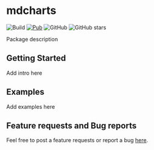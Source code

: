 # mdcharts

![Build](https://github.com/marchdev-tk/mdcharts/workflows/build/badge.svg)
[![Pub](https://img.shields.io/pub/v/mdcharts.svg)](https://pub.dartlang.org/packages/mdcharts)
![GitHub](https://img.shields.io/github/license/marchdev-tk/mdcharts)
![GitHub stars](https://img.shields.io/github/stars/marchdev-tk/mdcharts?style=social)

Package description

## Getting Started

Add intro here

## Examples

Add examples here

## Feature requests and Bug reports

Feel free to post a feature requests or report a bug [here](https://github.com/marchdev-tk/mdcharts/issues).
